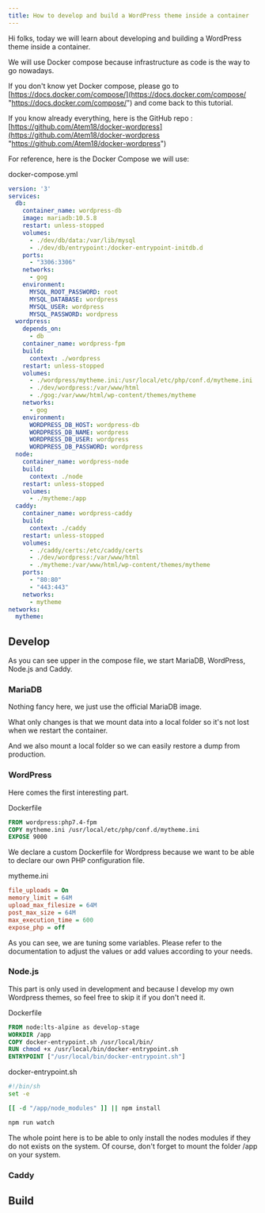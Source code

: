 ```yaml
---
title: How to develop and build a WordPress theme inside a container
---
```


Hi folks, today we will learn about developing and building a WordPress theme inside a container.

We will use Docker compose because infrastructure as code is the way to go nowadays.

If you don't know yet Docker compose, please go to [https://docs.docker.com/compose/](https://docs.docker.com/compose/ "https://docs.docker.com/compose/") and come back to this tutorial.

If you know already everything, here is the GitHub repo : [https://github.com/Atem18/docker-wordpress](https://github.com/Atem18/docker-wordpress "https://github.com/Atem18/docker-wordpress")

For reference, here is the Docker Compose we will use:

docker-compose.yml
```yaml
version: '3'
services:
  db:
    container_name: wordpress-db
    image: mariadb:10.5.8
    restart: unless-stopped
    volumes:
      - ./dev/db/data:/var/lib/mysql
      - ./dev/db/entrypoint:/docker-entrypoint-initdb.d
    ports:
      - "3306:3306"
    networks:
      - gog
    environment:
      MYSQL_ROOT_PASSWORD: root
      MYSQL_DATABASE: wordpress
      MYSQL_USER: wordpress
      MYSQL_PASSWORD: wordpress
  wordpress:
    depends_on:
      - db
    container_name: wordpress-fpm
    build:
      context: ./wordpress
    restart: unless-stopped
    volumes:
      - ./wordpress/mytheme.ini:/usr/local/etc/php/conf.d/mytheme.ini
      - ./dev/wordpress:/var/www/html
      - ./gog:/var/www/html/wp-content/themes/mytheme
    networks:
      - gog
    environment:
      WORDPRESS_DB_HOST: wordpress-db
      WORDPRESS_DB_NAME: wordpress
      WORDPRESS_DB_USER: wordpress
      WORDPRESS_DB_PASSWORD: wordpress
  node:
    container_name: wordpress-node
    build:
      context: ./node
    restart: unless-stopped
    volumes:
      - ./mytheme:/app
  caddy:
    container_name: wordpress-caddy
    build:
      context: ./caddy
    restart: unless-stopped
    volumes:
      - ./caddy/certs:/etc/caddy/certs
      - ./dev/wordpress:/var/www/html
      - ./mytheme:/var/www/html/wp-content/themes/mytheme
    ports:
      - "80:80"
      - "443:443"
    networks:
      - mytheme
networks:
  mytheme:
```

## Develop

As you can see upper in the compose file, we start MariaDB, WordPress, Node.js and Caddy.

### MariaDB

Nothing fancy here, we just use the official MariaDB image.

What only changes is that we mount data into a local folder so it's not lost when we restart the container.

And we also mount a local folder so we can easily restore a dump from production.

### WordPress

Here comes the first interesting part.

Dockerfile
```dockerfile
FROM wordpress:php7.4-fpm
COPY mytheme.ini /usr/local/etc/php/conf.d/mytheme.ini
EXPOSE 9000
```

We declare a custom Dockerfile for Wordpress because we want to be able to declare our own PHP configuration file.

mytheme.ini
```ini
file_uploads = On
memory_limit = 64M
upload_max_filesize = 64M
post_max_size = 64M
max_execution_time = 600
expose_php = off
```

As you can see, we are tuning some variables. Please refer to the documentation to adjust the values or add values according to your needs.

### Node.js

This part is only used in development and because I develop my own Wordpress themes, so feel free to skip it if you don't need it.

Dockerfile
```dockerfile
FROM node:lts-alpine as develop-stage
WORKDIR /app
COPY docker-entrypoint.sh /usr/local/bin/
RUN chmod +x /usr/local/bin/docker-entrypoint.sh
ENTRYPOINT ["/usr/local/bin/docker-entrypoint.sh"]
```

docker-entrypoint.sh
```sh
#!/bin/sh
set -e

[[ -d "/app/node_modules" ]] || npm install

npm run watch
```

The whole point here is to be able to only install the nodes modules if they do not exists on the system. Of course, don't forget to mount the folder /app on your system.

### Caddy

## Build